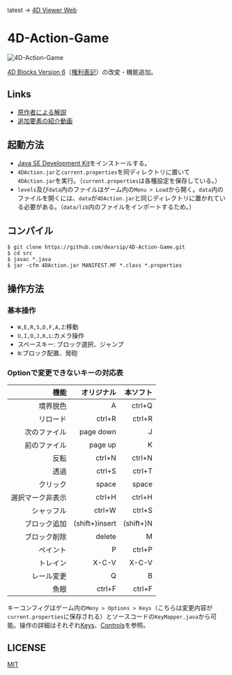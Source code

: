latest -> [4D Viewer Web](https://github.com/dearsip/FourDViewerWeb)

# 4D-Action-Game

![4D-Action-Game](https://gyazo.com/2d3cec1396f93f7429b9649d9aef2899.png)

[4D Blocks Version 6](http://www.urticator.net/blocks/v6/index.html)（[権利表記](http://www.urticator.net/essay/3/373.html)）の改変・機能追加。

## Links
- [原作者による解説](http://www.urticator.net/maze/)
- [追加要素の紹介動画](https://youtu.be/i9g9Q2sXKv8)

## 起動方法
- [Java SE Development Kit](https://www.oracle.com/technetwork/java/javase/downloads/index.html)をインストールする。
- `4DAction.jar`と`current.properties`を同ディレクトリに置いて`4DAction.jar`を実行。（`current.properties`は各種設定を保存している。）
- `levels`及び`data`内のファイルはゲーム内の`Menu > Load`から開く。`data`内のファイルを開くには、`data`が`4DAction.jar`と同じディレクトリに置かれている必要がある。（`data/lib`内のファイルをインポートするため。）

## コンパイル
```shell
$ git clone https://github.com/dearsip/4D-Action-Game.git
$ cd src
$ javac *.java
$ jar -cfm 4DAction.jar MANIFEST.MF *.class *.properties
```

## 操作方法
### 基本操作
- `W,E,R,S,D,F,A,Z`:移動
- `U,I,O,J,K,L`:カメラ操作
- スペースキー: ブロック選択、ジャンプ
- `N`:ブロック配置、発砲

### Optionで変更できないキーの対応表

機能|オリジナル|本ソフト
--:|--:|--:
境界脱色|A|ctrl+Q
リロード|ctrl+R|ctrl+R
次のファイル|page down|J
前のファイル|page up|K
反転|ctrl+N|ctrl+N
透過|ctrl+S|ctrl+T
クリック|space|space
選択マーク非表示|ctrl+H|ctrl+H
シャッフル|ctrl+W|ctrl+S
ブロック追加|(shift+)insert|(shift+)N
ブロック削除|delete|M
ペイント|P|ctrl+P
トレイン|X-C-V|X-C-V
レール変更|Q|B
魚眼|ctrl+F|ctrl+F

キーコンフィグはゲーム内の`Meny > Options > Keys`（こちらは変更内容が`current.properties`に保存される）とソースコードの`KeyMapper.java`から可能。操作の詳細はそれぞれ[Keys](http://www.urticator.net/maze/ref-keys.html)、[Controls](http://www.urticator.net/blocks/v6/controls.html)を参照。

## LICENSE
[MIT](https://github.com/dearsip/4D-Action-Game/blob/master/LICENSE)
